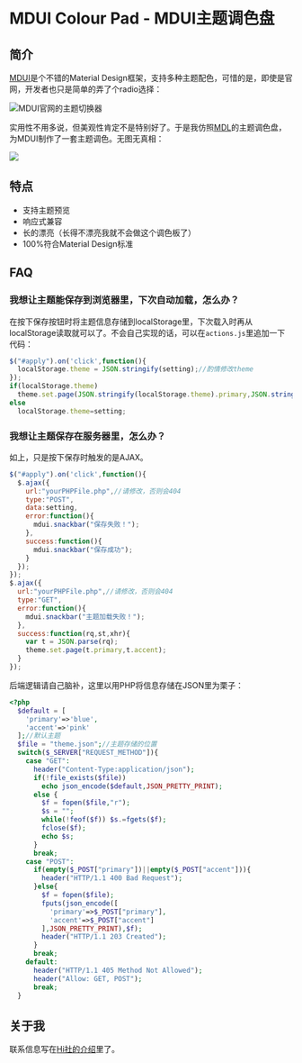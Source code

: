 # MDUI Colour Pad - MDUI主题调色盘

## 简介

[MDUI](https://www.mdui.org)是个不错的Material Design框架，支持多种主题配色，可惜的是，即使是官网，开发者也只是简单的弄了个radio选择：

![MDUI官网的主题切换器](https://i.loli.net/2018/07/03/5b3b129210c90.png)

实用性不用多说，但美观性肯定不是特别好了。于是我仿照[MDL](https://getmdl.io "Material Design Lite")的主题调色盘，为MDUI制作了一套主题调色。无图无真相：

![](https://i.loli.net/2018/07/03/5b3b14d888e2c.png)

## 特点

* 支持主题预览
* 响应式兼容
* 长的漂亮（长得不漂亮我就不会做这个调色板了）
* 100%符合Material Design标准

## FAQ

### 我想让主题能保存到浏览器里，下次自动加载，怎么办？

在按下保存按钮时将主题信息存储到localStorage里，下次载入时再从localStorage读取就可以了。不会自己实现的话，可以在`actions.js`里追加一下代码：

```js
$("#apply").on('click',function(){
  localStorage.theme = JSON.stringify(setting);//酌情修改theme
});
if(localStorage.theme)
  theme.set.page(JSON.stringify(localStorage.theme).primary,JSON.stringify(localStorage.theme).accent);
else
  localStorage.theme=setting;
```

### 我想让主题保存在服务器里，怎么办？

如上，只是按下保存时触发的是AJAX。

```js
$("#apply").on('click',function(){
  $.ajax({
    url:"yourPHPFile.php",//请修改，否则会404
    type:"POST",
    data:setting,
    error:function(){
      mdui.snackbar("保存失败！");
    },
    success:function(){
      mdui.snackbar("保存成功");
    }
  });
});
$.ajax({
  url:"yourPHPFile.php",//请修改，否则会404
  type:"GET",
  error:function(){
    mdui.snackbar("主题加载失败！");
  },
  success:function(rq,st,xhr){
    var t = JSON.parse(rq);
    theme.set.page(t.primary,t.accent);
  }
});
```

后端逻辑请自己脑补，这里以用PHP将信息存储在JSON里为栗子：

```php
<?php
  $default = [
    'primary'=>'blue',
    'accent'=>'pink'
  ];//默认主题
  $file = "theme.json";//主题存储的位置
  switch($_SERVER["REQUEST_METHOD"]){
    case "GET":
      header("Content-Type:application/json");
      if(!file_exists($file))
        echo json_encode($default,JSON_PRETTY_PRINT);
      else {
        $f = fopen($file,"r");
        $s = "";
        while(!feof($f)) $s.=fgets($f);
        fclose($f);
        echo $s;
      }
      break;
    case "POST":
      if(empty($_POST["primary"])||empty($_POST["accent"])){
        header("HTTP/1.1 400 Bad Request");
      }else{
        $f = fopen($file);
        fputs(json_encode([
          'primary'=>$_POST["primary"],
          'accent'=>$_POST["accent"]
        ],JSON_PRETTY_PRINT),$f);
        header("HTTP/1.1 203 Created");
      }
      break;
    default:
      header("HTTP/1.1 405 Method Not Allowed");
      header("Allow: GET, POST");
      break;
  }
```

## 关于我

联系信息写在[Hi社的介绍](https://github.com/DFFZMXJ/hi-buluo)里了。
